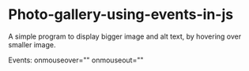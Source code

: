 # Photo-gallery-using-events-in-js

A simple program to display bigger image and alt text, by hovering over smaller image.

Events: onmouseover="" 
        onmouseout=""
